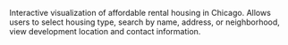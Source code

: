 Interactive visualization of affordable rental housing in Chicago. Allows users to select housing type, search by name, address, or neighborhood, view development location and contact information.
